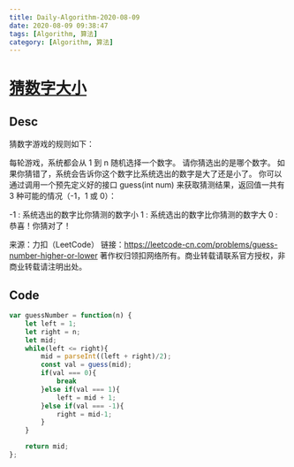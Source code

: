 ```yaml
---
title: Daily-Algorithm-2020-08-09
date: 2020-08-09 09:38:47
tags: [Algorithm, 算法]
category: [Algorithm, 算法]
---
```


# [猜数字大小](https://leetcode-cn.com/problems/guess-number-higher-or-lower/)

## Desc

猜数字游戏的规则如下：

每轮游戏，系统都会从 1 到 n 随机选择一个数字。 请你猜选出的是哪个数字。
如果你猜错了，系统会告诉你这个数字比系统选出的数字是大了还是小了。
你可以通过调用一个预先定义好的接口 guess(int num) 来获取猜测结果，返回值一共有 3 种可能的情况（-1，1 或 0）：

-1 : 系统选出的数字比你猜测的数字小
 1 : 系统选出的数字比你猜测的数字大
 0 : 恭喜！你猜对了！

来源：力扣（LeetCode）
链接：https://leetcode-cn.com/problems/guess-number-higher-or-lower
著作权归领扣网络所有。商业转载请联系官方授权，非商业转载请注明出处。



## Code

```js
var guessNumber = function(n) {
    let left = 1;
    let right = n;
    let mid;
    while(left <= right){
        mid = parseInt((left + right)/2);
        const val = guess(mid);
        if(val === 0){
            break
        }else if(val === 1){
            left = mid + 1;
        }else if(val === -1){
            right = mid-1;
        }
    }

    return mid;
};
```

